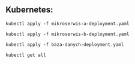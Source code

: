 ## Kubernetes:
`kubectl apply -f mikroserwis-a-deployment.yaml`

`kubectl apply -f mikroserwis-b-deployment.yaml`

`kubectl apply -f baza-danych-deployment.yaml`

`kubectl get all`
